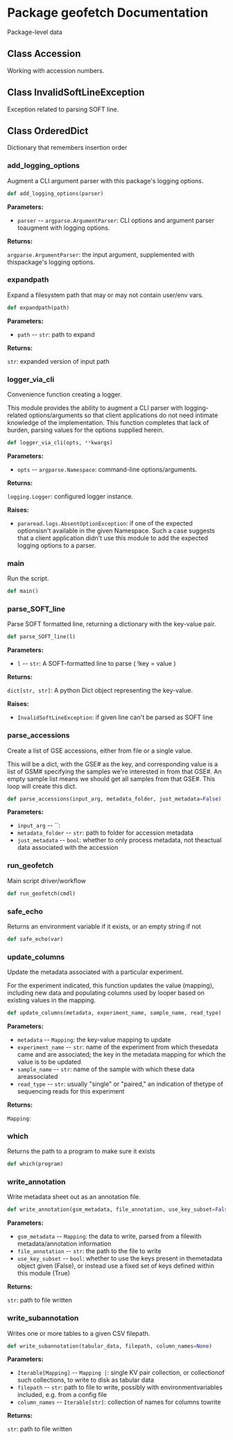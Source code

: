 # Package geofetch Documentation

 Package-level data 
## Class Accession
Working with accession numbers.


## Class InvalidSoftLineException
Exception related to parsing SOFT line.


## Class OrderedDict
Dictionary that remembers insertion order


### add\_logging\_options
Augment a CLI argument parser with this package's logging options.
```python
def add_logging_options(parser)
```

**Parameters:**

- `parser` -- `argparse.ArgumentParser`:  CLI options and argument parser toaugment with logging options.


**Returns:**

`argparse.ArgumentParser`:  the input argument, supplemented with thispackage's logging options.




### expandpath
Expand a filesystem path that may or may not contain user/env vars.
```python
def expandpath(path)
```

**Parameters:**

- `path` -- `str`:  path to expand


**Returns:**

`str`:  expanded version of input path




### logger\_via\_cli
Convenience function creating a logger.

This module provides the ability to augment a CLI parser with
logging-related options/arguments so that client applications do not need
intimate knowledge of the implementation. This function completes that
lack of burden, parsing values for the options supplied herein.
```python
def logger_via_cli(opts, **kwargs)
```

**Parameters:**

- `opts` -- `argparse.Namespace`:  command-line options/arguments.


**Returns:**

`logging.Logger`:  configured logger instance.


**Raises:**

- `pararead.logs.AbsentOptionException`:  if one of the expected optionsisn't available in the given Namespace. Such a case suggests that a client application didn't use this module to add the expected logging options to a parser.




### main
Run the script.
```python
def main()
```




### parse\_SOFT\_line
Parse SOFT formatted line, returning a dictionary with the key-value pair.
```python
def parse_SOFT_line(l)
```

**Parameters:**

- `l` -- `str`:  A SOFT-formatted line to parse ( !key = value )


**Returns:**

`dict[str, str]`:  A python Dict object representing the key-value.


**Raises:**

- `InvalidSoftLineException`:  if given line can't be parsed as SOFT line




### parse\_accessions
Create a list of GSE accessions, either from file or a single value.

This will be a dict, with the GSE# as the key, and
corresponding value is a list of GSM# specifying the samples we're
interested in from that GSE#. An empty sample list means we should get all
samples from that GSE#. This loop will create this dict.
```python
def parse_accessions(input_arg, metadata_folder, just_metadata=False)
```

**Parameters:**

- `input_arg` -- ``: 
- `metadata_folder` -- `str`:  path to folder for accession metadata
- `just_metadata` -- `bool`:  whether to only process metadata, not theactual data associated with the accession




### run\_geofetch
Main script driver/workflow
```python
def run_geofetch(cmdl)
```




### safe\_echo
Returns an environment variable if it exists, or an empty string if not
```python
def safe_echo(var)
```




### update\_columns
Update the metadata associated with a particular experiment.

For the experiment indicated, this function updates the value (mapping), 
including new data and populating columns used by looper based on 
existing values in the mapping.
```python
def update_columns(metadata, experiment_name, sample_name, read_type)
```

**Parameters:**

- `metadata` -- `Mapping`:  the key-value mapping to update
- `experiment_name` -- `str`:  name of the experiment from which thesedata came and are associated; the key in the metadata mapping for which the value is to be updated
- `sample_name` -- `str`:  name of the sample with which these data areassociated
- `read_type` -- `str`:  usually "single" or "paired," an indication of thetype of sequencing reads for this experiment


**Returns:**

`Mapping`: 




### which
Returns the path to a program to make sure it exists
```python
def which(program)
```




### write\_annotation
Write metadata sheet out as an annotation file.
```python
def write_annotation(gsm_metadata, file_annotation, use_key_subset=False)
```

**Parameters:**

- `gsm_metadata` -- `Mapping`:  the data to write, parsed from a filewith metadata/annotation information
- `file_annotation` -- `str`:  the path to the file to write
- `use_key_subset` -- `bool`:  whether to use the keys present in themetadata object given (False), or instead use a fixed set of keys defined within this module (True)


**Returns:**

`str`:  path to file written




### write\_subannotation
Writes one or more tables to a given CSV filepath.
```python
def write_subannotation(tabular_data, filepath, column_names=None)
```

**Parameters:**

- `Iterable[Mapping]` -- `Mapping |`:  single KV pair collection, or collectionof such collections, to write to disk as tabular data
- `filepath` -- `str`:  path to file to write, possibly with environmentvariables included, e.g. from a config file
- `column_names` -- `Iterable[str]`:  collection of names for columns towrite


**Returns:**

`str`:  path to file written



